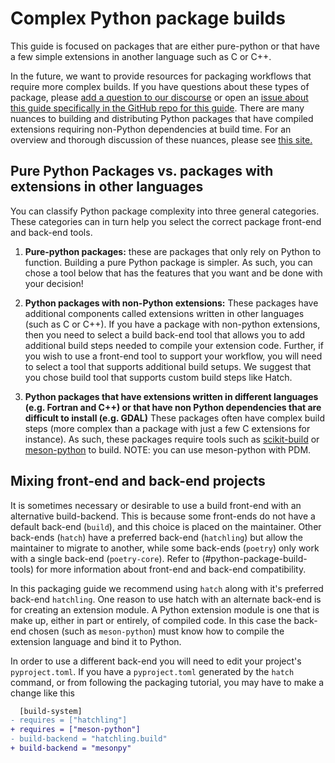 # Complex Python package builds

This guide is focused on packages that are either pure-python or that
have a few simple extensions in another language such as C or C++.

In the future, we want to provide resources for packaging workflows that require more complex builds. If you have questions about these types of package, please [add a question to our discourse](https://pyopensci.discourse.group/) or open an [issue about this guide specifically in the GitHub repo for this guide](https://github.com/pyOpenSci/python-package-guide/issues). There are many nuances to building and distributing Python packages that have compiled extensions requiring non-Python dependencies at build time. For an overview and thorough discussion of these nuances, please see [this site.](https://pypackaging-native.github.io/)

## Pure Python Packages vs. packages with extensions in other languages

You can classify Python package complexity into three general categories. These
categories can in turn help you select the correct package front-end and
back-end tools.

1. **Pure-python packages:** these are packages that only rely on Python to function. Building a pure Python package is simpler. As such, you can chose a tool below that has the features that you want and be done with your decision!

2. **Python packages with non-Python extensions:** These packages have additional components called extensions written in other languages (such as C or C++). If you have a package with non-python extensions, then you need to select a build back-end tool that allows you to add additional build steps needed to compile your extension code. Further, if you wish to use a front-end tool to support your workflow, you will need to select a tool that supports additional build setups. We suggest that you chose build tool that supports custom build steps like Hatch.

3. **Python packages that have extensions written in different languages (e.g. Fortran and C++) or that have non Python dependencies that are difficult to install (e.g. GDAL)** These packages often have complex build steps (more complex than a package with just a few C extensions for instance). As such, these packages require tools such as [scikit-build](https://scikit-build.readthedocs.io/en/latest/)
   or [meson-python](https://mesonbuild.com/Python-module.html) to build. NOTE: you can use meson-python with PDM.

## Mixing front-end and back-end projects

It is sometimes necessary or desirable to use a build front-end with an alternative build-backend.
This is because some front-ends do not have a default back-end (`build`), and this choice is placed on the maintainer.
Other back-ends (`hatch`) have a preferred back-end (`hatchling`) but allow the maintainer to migrate to another, while
some back-ends (`poetry`) only work with a single back-end (`poetry-core`). Refer to (#python-package-build-tools) for
more information about front-end and back-end compatibility.

In this packaging guide we recommend using `hatch` along with it's preferred back-end `hatchling`. One reason to use
hatch with an alternate back-end is for creating an extension module. A Python extension module is one that is make up,
either in part or entirely, of compiled code. In this case the back-end chosen (such as `meson-python`) must know how to
compile the extension language and bind it to Python.

In order to use a different back-end you will need to edit your project's `pyproject.toml`. If you have a
`pyproject.toml` generated by the `hatch` command, or from following the packaging tutorial, you may have
to make a change like this

```diff
  [build-system]
- requires = ["hatchling"]
+ requires = ["meson-python"]
- build-backend = "hatchling.build"
+ build-backend = "mesonpy"
```
